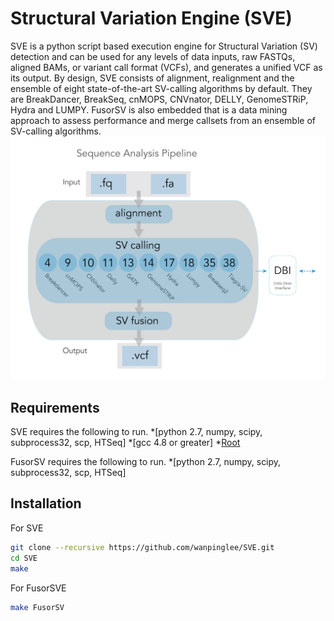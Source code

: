 Structural Variation Engine (SVE)
=================================

SVE is a python script based execution engine for Structural Variation (SV) detection and can be used for any levels of data inputs, raw FASTQs, aligned BAMs, or variant call format (VCFs), and generates a unified VCF as its output.
By design, SVE consists of alignment, realignment and the ensemble of eight state-of-the-art SV-calling algorithms by default. 
They are BreakDancer, BreakSeq, cnMOPS, CNVnator, DELLY, GenomeSTRiP, Hydra and LUMPY.
FusorSV is also embedded that is a data mining approach to assess performance and merge callsets from an ensemble of SV-calling algorithms.
![Alt text](overview.jpg?raw=true "SVE")

Requirements
------------
SVE requires the following to run.
*[python 2.7, numpy, scipy, subprocess32, scp, HTSeq]
*[gcc 4.8 or greater]
*[Root](https://root.cern.ch/)


FusorSV requires the following to run.
*[python 2.7, numpy, scipy, subprocess32, scp, HTSeq]

Installation
------------
For SVE
```bash
git clone --recursive https://github.com/wanpinglee/SVE.git
cd SVE
make
```

For FusorSVE
```bash
make FusorSV
```


